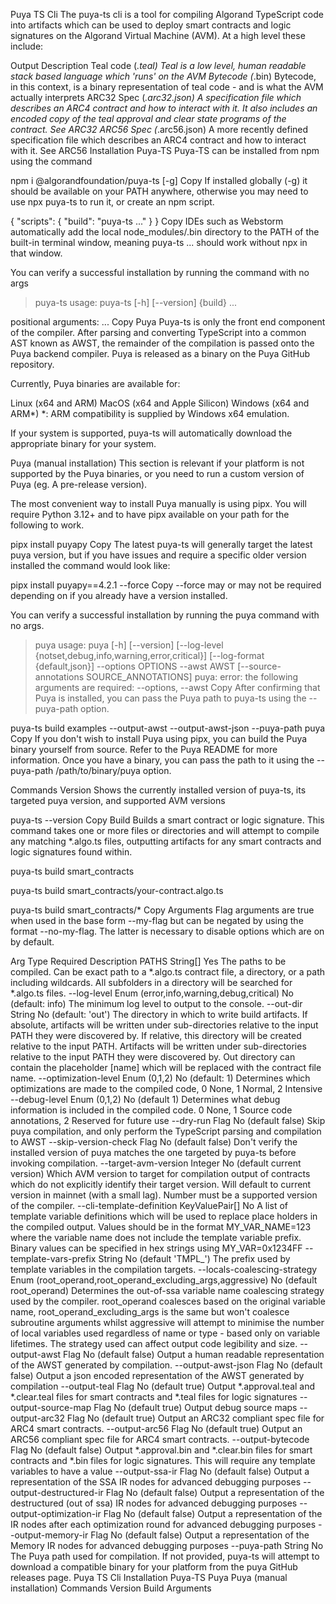 Puya TS Cli
The puya-ts cli is a tool for compiling Algorand TypeScript code into artifacts which can be used to deploy smart contracts and logic signatures on the Algorand Virtual Machine (AVM). At a high level these include:

Output	Description
Teal code (*.teal)	Teal is a low level, human readable stack based language which 'runs' on the AVM
Bytecode (*.bin)	Bytecode, in this context, is a binary representation of teal code - and is what the AVM actually interprets
ARC32 Spec (*.arc32.json)	A specification file which describes an ARC4 contract and how to interact with it. It also includes an encoded copy of the teal approval and clear state programs of the contract. See ARC32
ARC56 Spec (*.arc56.json)	A more recently defined specification file which describes an ARC4 contract and how to interact with it. See ARC56
Installation
Puya-TS
Puya-TS can be installed from npm using the command

npm i @algorandfoundation/puya-ts [-g]
Copy
If installed globally (-g) it should be available on your PATH anywhere, otherwise you may need to use npx puya-ts to run it, or create an npm script.

{
  "scripts": {
    "build": "puya-ts ..."
  }
}
Copy
IDEs such as Webstorm automatically add the local node_modules/.bin directory to the PATH of the built-in terminal window, meaning puya-ts ... should work without npx in that window.

You can verify a successful installation by running the command with no args

> puya-ts
usage: puya-ts [-h] [--version] {build} ...

positional arguments:
  ...
Copy
Puya
Puya-ts is only the front end component of the compiler. After parsing and converting TypeScript into a common AST known as AWST, the remainder of the compilation is passed onto the Puya backend compiler. Puya is released as a binary on the Puya GitHub repository.

Currently, Puya binaries are available for:

Linux (x64 and ARM)
MacOS (x64 and Apple Silicon)
Windows (x64 and ARM*)
*: ARM compatibility is supplied by Windows x64 emulation.

If your system is supported, puya-ts will automatically download the appropriate binary for your system.

Puya (manual installation)
This section is relevant if your platform is not supported by the Puya binaries, or you need to run a custom version of Puya (eg. A pre-release version).

The most convenient way to install Puya manually is using pipx. You will require Python 3.12+ and to have pipx available on your path for the following to work.

pipx install puyapy
Copy
The latest puya-ts will generally target the latest puya version, but if you have issues and require a specific older version installed the command would look like:

pipx install puyapy==4.2.1 --force
Copy
--force may or may not be required depending on if you already have a version installed.

You can verify a successful installation by running the puya command with no args.

> puya
usage: puya [-h] [--version] [--log-level {notset,debug,info,warning,error,critical}] [--log-format {default,json}] --options OPTIONS --awst AWST [--source-annotations SOURCE_ANNOTATIONS]
puya: error: the following arguments are required: --options, --awst
Copy
After confirming that Puya is installed, you can pass the Puya path to puya-ts using the --puya-path option.

puya-ts build examples --output-awst --output-awst-json --puya-path puya
Copy
If you don't wish to install Puya using pipx, you can build the Puya binary yourself from source. Refer to the Puya README for more information. Once you have a binary, you can pass the path to it using the --puya-path /path/to/binary/puya option.

Commands
Version
Shows the currently installed version of puya-ts, its targeted puya version, and supported AVM versions

puya-ts --version
Copy
Build
Builds a smart contract or logic signature. This command takes one or more files or directories and will attempt to compile any matching *.algo.ts files, outputting artifacts for any smart contracts and logic signatures found within.

puya-ts build smart_contracts

puya-ts build smart_contracts/your-contract.algo.ts

puya-ts build smart_contracts/*
Copy
Arguments
Flag arguments are true when used in the base form --my-flag but can be negated by using the format --no-my-flag. The latter is necessary to disable options which are on by default.

Arg	Type	Required	Description
PATHS	String[]	Yes	The paths to be compiled. Can be exact path to a *.algo.ts contract file, a directory, or a path including wildcards. All subfolders in a directory will be searched for *.algo.ts files.
--log-level	Enum (error,info,warning,debug,critical)	No (default: info)	The minimum log level to output to the console.
--out-dir	String	No (default: 'out')	The directory in which to write build artifacts. If absolute, artifacts will be written under sub-directories relative to the input PATH they were discovered by. If relative, this directory will be created relative to the input PATH. Artifacts will be written under sub-directories relative to the input PATH they were discovered by. Out directory can contain the placeholder [name] which will be replaced with the contract file name.
--optimization-level	Enum (0,1,2)	No (default: 1)	Determines which optimizations are made to the compiled code, 0 None, 1 Normal, 2 Intensive
--debug-level	Enum (0,1,2)	No (default 1)	Determines what debug information is included in the compiled code. 0 None, 1 Source code annotations, 2 Reserved for future use
--dry-run	Flag	No (default false)	Skip puya compilation, and only perform the TypeScript parsing and compilation to AWST
--skip-version-check	Flag	No (default false)	Don't verify the installed version of puya matches the one targeted by puya-ts before invoking compilation.
--target-avm-version	Integer	No (default current version)	Which AVM version to target for compilation output of contracts which do not explicitly identify their target version. Will default to current version in mainnet (with a small lag). Number must be a supported version of the compiler.
--cli-template-definition	KeyValuePair[]	No	A list of template variable definitions which will be used to replace place holders in the compiled output. Values should be in the format MY_VAR_NAME=123 where the variable name does not include the template variable prefix. Binary values can be specified in hex strings using MY_VAR=0x1234FF
--template-vars-prefix	String	No (default 'TMPL_')	The prefix used by template variables in the compilation targets.
--locals-coalescing-strategy	Enum (root_operand,root_operand_excluding_args,aggressive)	No (default root_operand)	Determines the out-of-ssa variable name coalescing strategy used by the compiler. root_operand coalesces based on the original variable name, root_operand_excluding_args is the same but won't coalesce subroutine arguments whilst aggressive will attempt to minimise the number of local variables used regardless of name or type - based only on variable lifetimes. The strategy used can affect output code legibility and size.
--output-awst	Flag	No (default false)	Output a human readable representation of the AWST generated by compilation.
--output-awst-json	Flag	No (default false)	Output a json encoded representation of the AWST generated by compilation
--output-teal	Flag	No (default true)	Output *.approval.teal and *.clear.teal files for smart contracts and *.teal files for logic signatures
--output-source-map	Flag	No (default true)	Output debug source maps
--output-arc32	Flag	No (default true)	Output an ARC32 compliant spec file for ARC4 smart contracts.
--output-arc56	Flag	No (default true)	Output an ARC56 compliant spec file for ARC4 smart contracts.
--output-bytecode	Flag	No (default false)	Output *.approval.bin and *.clear.bin files for smart contracts and *.bin files for logic signatures. This will require any template variables to have a value
--output-ssa-ir	Flag	No (default false)	Output a representation of the SSA IR nodes for advanced debugging purposes
--output-destructured-ir	Flag	No (default false)	Output a representation of the destructured (out of ssa) IR nodes for advanced debugging purposes
--output-optimization-ir	Flag	No (default false)	Output a representation of the IR nodes after each optimization round for advanced debugging purposes
--output-memory-ir	Flag	No (default false)	Output a representation of the Memory IR nodes for advanced debugging purposes
--puya-path	String	No	The Puya path used for compilation. If not provided, puya-ts will attempt to download a compatible binary for your platform from the puya GitHub releases page.
Puya TS Cli
Installation
Puya-TS
Puya
Puya (manual installation)
Commands
Version
Build
Arguments